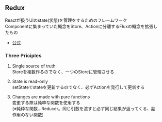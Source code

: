 ## Redux
Reactが扱うUIのstate(状態)を管理をするためのフレームワーク  
Componentに集まっていた概念をStore、Actionに分離するFluxの概念を拡張したもの

- [公式](https://redux.js.org/)

### Three Priciples
1. Single source of truth  
Storeを複数作るのでなく、一つのStoreに管理させる

2. State is read-only  
setStateでstateを更新するのでなく、必ずActionを発行して更新する

3. Changes are made with pure functions  
変更する際は純粋な関数を使用する  
(※純粋な関数...Reducer。同じ引数を渡すと必ず同じ結果が返ってくる、副作用のない関数)